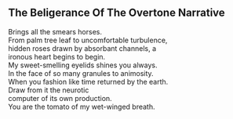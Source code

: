 The Beligerance Of The Overtone Narrative
-----------------------------------------
Brings all the smears horses.  
From palm tree leaf to uncomfortable turbulence,  
hidden roses drawn by absorbant channels, a  
ironous heart begins to begin.  
My sweet-smelling eyelids shines you always.  
In the face of so many granules to animosity.  
When you fashion like time returned by the earth.  
Draw from it the neurotic  
computer of its own production.  
You are the tomato of my wet-winged breath.  
